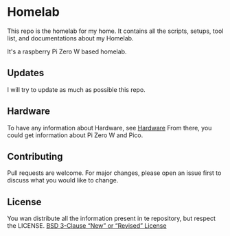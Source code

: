 # Homelab
This repo is the homelab for my home. It contains all the scripts, setups, tool list, and documentations about my Homelab.

It's a raspberry Pi Zero W based homelab.

## Updates
I will try to update as much as possible this repo.

## Hardware
To have any information about Hardware, see [Hardware](Documentation/HARDWARE.md)
From there, you could get information about Pi Zero W and Pico.

## Contributing

Pull requests are welcome. For major changes, please open an issue first
to discuss what you would like to change.

## License
You wan distribute all the information present in te repository, but respect the LICENSE.
[BSD 3-Clause “New” or “Revised” License](https://choosealicense.com/licenses/bsd-3-clause/)